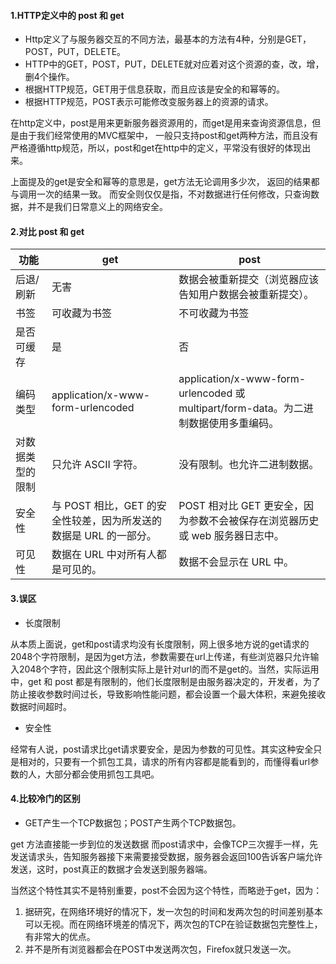 #### 1.HTTP定义中的 post 和 get

- Http定义了与服务器交互的不同方法，最基本的方法有4种，分别是GET，POST，PUT，DELETE。
- HTTP中的GET，POST，PUT，DELETE就对应着对这个资源的查，改，增，删4个操作。
- 根据HTTP规范，GET用于信息获取，而且应该是安全的和幂等的。
- 根据HTTP规范，POST表示可能修改变服务器上的资源的请求。

在http定义中，post是用来更新服务器资源用的，而get是用来查询资源信息，但是由于我们经常使用的MVC框架中， 一般只支持post和get两种方法，而且没有严格遵循http规范，所以，post和get在http中的定义，平常没有很好的体现出来。

上面提及的get是安全和幂等的意思是，get方法无论调用多少次， 返回的结果都与调用一次的结果一致。
而安全则仅仅是指，不对数据进行任何修改，只查询数据，并不是我们日常意义上的网络安全。

#### 2.对比 post 和 get

| 功能             | get                                                               | post                                                                                 |
| ---------------- | ----------------------------------------------------------------- | ------------------------------------------------------------------------------------ |
| 后退/刷新        | 无害                                                              | 数据会被重新提交（浏览器应该告知用户数据会被重新提交）。                             |
| 书签             | 可收藏为书签                                                      | 不可收藏为书签                                                                       |
| 是否可缓存       | 是                                                                | 否                                                                                   |
| 编码类型         | application/x-www-form-urlencoded                                 | application/x-www-form-urlencoded 或 multipart/form-data。为二进制数据使用多重编码。 |
| 对数据类型的限制 | 只允许 ASCII 字符。                                               | 没有限制。也允许二进制数据。                                                         |
| 安全性           | 与 POST 相比，GET 的安全性较差，因为所发送的数据是 URL 的一部分。 | POST 相对比 GET 更安全，因为参数不会被保存在浏览器历史或 web 服务器日志中。          |
| 可见性           | 数据在 URL 中对所有人都是可见的。                                 | 数据不会显示在 URL 中。                                                              |

#### 3.误区

- 长度限制

从本质上面说，get和post请求均没有长度限制，网上很多地方说的get请求的2048个字符限制，是因为get方法，参数需要在url上传递，有些浏览器只允许输入2048个字符，因此这个限制实际上是针对url的而不是get的。当然，实际运用中，get 和 post 都是有限制的，他们长度限制是由服务器决定的，开发者，为了防止接收参数时间过长，导致影响性能问题，都会设置一个最大体积，来避免接收数据时间超时。

- 安全性

经常有人说，post请求比get请求要安全，是因为参数的可见性。其实这种安全只是相对的，只要有一个抓包工具，请求的所有内容都是能看到的，而懂得看url参数的人，大部分都会使用抓包工具吧。

#### 4.比较冷门的区别

- GET产生一个TCP数据包；POST产生两个TCP数据包。

get 方法直接能一步到位的发送数据
而post请求中，会像TCP三次握手一样，先发送请求头，告知服务器接下来需要接受数据，服务器会返回100告诉客户端允许发送，这时，post真正的数据才会发送到服务器端。

当然这个特性其实不是特别重要，post不会因为这个特性，而略逊于get，因为：

1. 据研究，在网络环境好的情况下，发一次包的时间和发两次包的时间差别基本可以无视。而在网络环境差的情况下，两次包的TCP在验证数据包完整性上，有非常大的优点。
2. 并不是所有浏览器都会在POST中发送两次包，Firefox就只发送一次。
